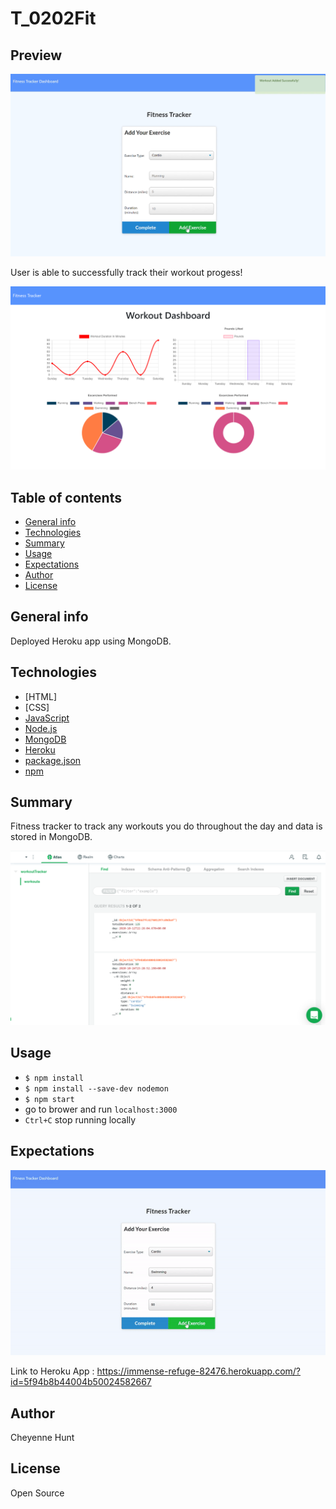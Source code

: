 # T_0202Fit

## Preview
![Image](samples/db.png)


User is able to successfully track their workout progess!

![Image](samples/track.png)



## Table of contents

- [General info](#general-info)
- [Technologies](#Technologies)
- [Summary](#Summary)
- [Usage](#Usage)
- [Expectations](#Expectations)
- [Author](#Author)
- [License](#License)

## General info

Deployed Heroku app using MongoDB. 

## Technologies
- [HTML]
- [CSS]
- [JavaScript](https://www.javascript.com/)
- [Node.js](https://nodejs.org/)
- [MongoDB](https://www.mongodb.com/cloud/atlas/lp/try2?utm_source=google&utm_campaign=gs_footprint_row_search_brand_phrase_intent_test_atlas_desktop&utm_term=mongodb&utm_medium=cpc_paid_search&utm_ad=p&utm_ad_campaign_id=11295578158&gclid=CjwKCAjwoc_8BRAcEiwAzJevtcHPwdROYxuhEfiqyYVANZk0H0bWLs0n-F_q_-S7PGeIpxGyRSOZMBoCZ4QQAvD_BwE)
- [Heroku](https://id.heroku.com/login)
- [package.json](https://docs.npmjs.com/creating-a-package-json-file)
- [npm](https://www.npmjs.com/)
## Summary
Fitness tracker to track any workouts you do throughout the day and data is stored in MongoDB. 

![Image](samples/mDB.png)

## Usage
- `$ npm install`
- `$ npm install --save-dev nodemon`
- `$ npm start`
- go to brower and run `localhost:3000`
- `Ctrl+C` stop running locally 



## Expectations
![GIF](samples/fitness.gif)



Link to Heroku App : https://immense-refuge-82476.herokuapp.com/?id=5f94b8b44004b50024582667






## Author

Cheyenne Hunt

## License

Open Source